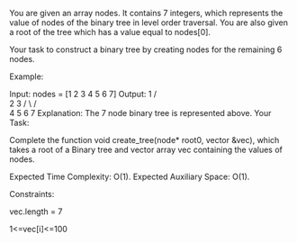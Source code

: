 You are given an array nodes. It contains 7 integers, which represents the value of nodes of the binary tree in level order traversal. You are also given a root of the tree which has a value equal to nodes[0].

Your task to construct a binary tree by creating nodes for the remaining 6 nodes.

Example:

Input:
nodes = [1 2 3 4 5 6 7]
Output:
1
/   \
2       3
/  \     /  \
4  5    6   7
Explanation:
The 7 node binary tree is represented above.
Your Task:

Complete the function void create_tree(node* root0, vector &vec), which takes a root of a Binary tree and vector array vec containing the values of nodes.

Expected Time Complexity: O(1).
Expected Auxiliary Space: O(1).

Constraints:

vec.length = 7

1<=vec[i]<=100
